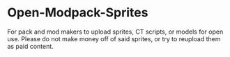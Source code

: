 # Open-Modpack-Sprites
For pack and mod makers to upload sprites, CT scripts, or models for open use. 
Please do not make money off of said sprites, or try to reupload them as paid content. 
